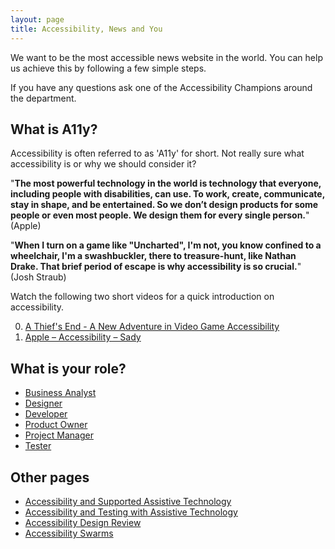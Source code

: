 ```yaml
---
layout: page
title: Accessibility, News and You
---
```

We want to be the most accessible news website in the world. You can help us achieve this by following a few simple steps. 

If you have any questions ask one of the Accessibility Champions around the department.

## What is A11y?
Accessibility is often referred to as 'A11y' for short. Not really sure what accessibility is or why we should consider it? 

"**The most powerful technology in the world is technology that everyone, including people with disabilities, can use. To work, create, communicate, stay in shape, and be entertained. So we don’t design products for some people or even most people. We design them for every single person.**" (Apple)

"**When I turn on a game like "Uncharted", I'm not, you know confined to a wheelchair, I'm a swashbuckler, there to treasure-hunt, like Nathan Drake. That brief period of escape is why accessibility is so crucial.**" (Josh Straub)

Watch the following two short videos for a quick introduction on accessibility. 

0. [A Thief's End - A New Adventure in Video Game Accessibility](https://www.youtube.com/watch?v=Ls_CD4mB42s) 
0. [Apple – Accessibility – Sady](https://www.youtube.com/watch?v=XB4cjbYywqg)

## What is your role?

- [Business Analyst](accessibility-news-and-business-analysts)
- [Designer](accessibility-news-and-designers)
- [Developer](accessibility-news-and-developers)
- [Product Owner](accessibility-news-and-product-owners)
- [Project Manager](accessibility-news-and-project-managers)
- [Tester](accessibility-news-and-testers)

## Other pages

- [Accessibility and Supported Assistive Technology](accessibility-and-supported-assistive-technology)
- [Accessibility and Testing with Assistive Technology](accessibility-and-testing-with-assistive-technology)
- [Accessibility Design Review](accessibility-design-review)
- [Accessibility Swarms](accessibility-swarms)
